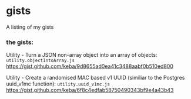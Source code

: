 # gists
A listing of my gists

### the gists:
Utility - Turn a JSON non-array object into an array of objects: `utility.objectIntoArray.js` 
https://gist.github.com/keba/9d8655ad0ea41c3488aabf0b510ed800

Utility - Create a randomised MAC based v1 UUID (similiar to the Postgres uuid_v1mc function): `utility.uuid_v1mc.js` 
https://gist.github.com/keba/6f8c4edfab58750490343bf9e4a43b43

